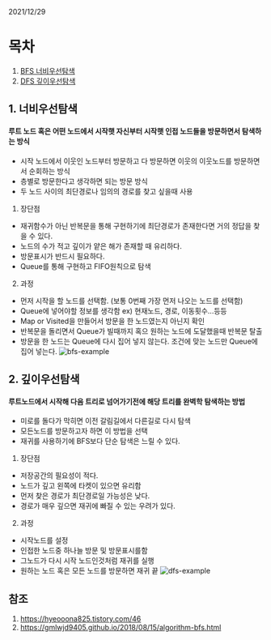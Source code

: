 2021/12/29
# 목차

1. [BFS 너비우선탐색](#1-너비우선탐색)
2. [DFS 깊이우선탐색](#2-깊이우선탐색)

## 1. 너비우선탐색
#### 루트 노드 혹은 어떤 노드에서 시작햇 자신부터 시작햇 인접 노드들을 방문하면서 탐색하는 방식
  - 시작 노드에서 이웃인 노드부터 방문하고 다 방문하면 이웃의 이웃노드를 방문하면서 순회하는 방식
  - 층별로 방문한다고 생각하면 되는 방문 방식
  - 두 노드 사이의 최단경로나 임의의 경로를 찾고 싶을때 사용
  1. 장단점
   - 재귀함수가 아닌 반복문을 통해 구현하기에 최단경로가 존재한다면 거의 정답을 찾을 수 있다.
   - 노드의 수가 적고 깊이가 얕은 해가 존재할 때 유리하다.
   - 방문표시가 반드시 필요하다.
   - Queue를 통해 구현하고 FIFO원칙으로 탐색
  2. 과정<br>
  - 먼저 시작을 할 노드를 선택함. (보통 0번째 가장 먼저 나오는 노드를 선택함)
  - Queue에 넣어야할 정보를 생각함 ex) 현재노드, 경로, 이동횟수...등등
  - Map or Visited을 만들어서 방문을 한 노드였는지 아닌지 확인
  - 반복문을 돌리면서 Queue가 빌때까지 혹으 원하는 노드에 도달했을때 반복문 탈출
  - 방문을 한 노드는 Queue에 다시 집어 넣지 않는다. 조건에 맞는 노드만 Queue에 집어 넣는다.
  ![bfs-example](https://user-images.githubusercontent.com/76805070/147630007-47e1f0f8-6f6d-4795-a8e8-2c3a012dc1d1.png)

## 2. 깊이우선탐색
#### 루트노드에서 시작해 다음 트리로 넘어가기전에 해당 트리를 완벽학 탐색하는 방법
  - 미로를 돌다가 막히면 이전 갈림길에서 다른길로 다시 탐색
  - 모든노드를 방문하고자 하면 이 방법을 선택
  - 재귀를 사용하기에 BFS보다 단순 탐색은 느릴 수 있다.
  1. 장단점
   - 저장공간의 필요성이 적다.
   - 노드가 깊고 왼쪽에 타켓이 있으면 유리함
   - 먼저 찾은 경로가 최단경로일 가능성은 낮다.
   - 경로가 매우 깊으면 재귀에 빠질 수 있는 우려가 있다.
  2. 과정
   - 시작노드를 설정
   - 인접한 노드중 하나늘 방문 및 방문표시를함
   - 그노드가 다시 시작 노드인것처럼 재귀를 실행
   - 원하는 노드 혹은 모든 노드를 방문하면 재귀 끝
 ![dfs-example](https://user-images.githubusercontent.com/76805070/147632015-b01049b7-c2cc-48b8-b517-b3176c8de5db.png)

## 참조
1. https://hyeooona825.tistory.com/46
2. https://gmlwjd9405.github.io/2018/08/15/algorithm-bfs.html

